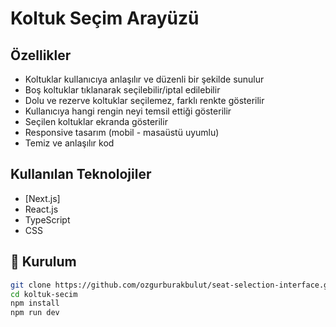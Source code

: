 # Koltuk Seçim Arayüzü

## Özellikler

- Koltuklar kullanıcıya anlaşılır ve düzenli bir şekilde sunulur
- Boş koltuklar tıklanarak seçilebilir/iptal edilebilir
- Dolu ve rezerve koltuklar seçilemez, farklı renkte gösterilir
- Kullanıcıya hangi rengin neyi temsil ettiği gösterilir
- Seçilen koltuklar ekranda gösterilir
- Responsive tasarım (mobil - masaüstü uyumlu)
- Temiz ve anlaşılır kod


## Kullanılan Teknolojiler

- [Next.js]
- React.js
- TypeScript
- CSS

## 🔧 Kurulum

```bash
git clone https://github.com/ozgurburakbulut/seat-selection-interface.git
cd koltuk-secim
npm install
npm run dev
